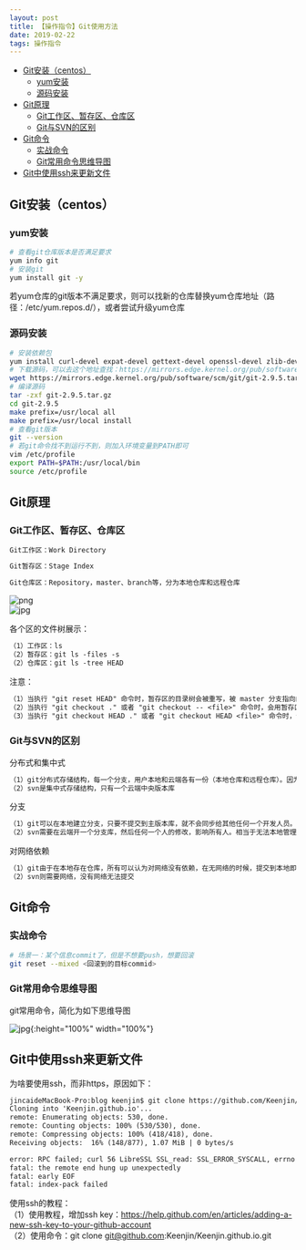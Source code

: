 ```yaml
---
layout: post
title: 【操作指令】Git使用方法
date: 2019-02-22
tags: 操作指令 
---
```


<!-- TOC -->

- [Git安装（centos）](#git安装centos)
    - [yum安装](#yum安装)
    - [源码安装](#源码安装)
- [Git原理](#git原理)
    - [Git工作区、暂存区、仓库区](#git工作区暂存区仓库区)
    - [Git与SVN的区别](#git与svn的区别)
- [Git命令](#git命令)
    - [实战命令](#实战命令)
    - [Git常用命令思维导图](#git常用命令思维导图)
- [Git中使用ssh来更新文件](#git中使用ssh来更新文件)

<!-- /TOC -->

## Git安装（centos）

### yum安装

```bash
# 查看git仓库版本是否满足要求
yum info git
# 安装git
yum install git -y
```

若yum仓库的git版本不满足要求，则可以找新的仓库替换yum仓库地址（路径：/etc/yum.repos.d/），或者尝试升级yum仓库

### 源码安装

```bash
# 安装依赖包
yum install curl-devel expat-devel gettext-devel openssl-devel zlib-devel
# 下载源码，可以去这个地址查找：https://mirrors.edge.kernel.org/pub/software/scm/git/
wget https://mirrors.edge.kernel.org/pub/software/scm/git/git-2.9.5.tar.gz
# 编译源码
tar -zxf git-2.9.5.tar.gz
cd git-2.9.5
make prefix=/usr/local all
make prefix=/usr/local install
# 查看git版本
git --version
# 若git命令找不到运行不到，则加入环境变量到PATH即可
vim /etc/profile
export PATH=$PATH:/usr/local/bin
source /etc/profile
```

## Git原理

### Git工作区、暂存区、仓库区

```txt
Git工作区：Work Directory

Git暂存区：Stage Index

Git仓库区：Repository，master、branch等，分为本地仓库和远程仓库
```

![png](/images/post/git/1.png)  
![jpg](/images/post/git/2.jpg)  

各个区的文件树展示：  

```txt
（1）工作区：ls  
（2）暂存区：git ls -files -s
（2）仓库区：git ls -tree HEAD
```

注意：  

```txt
（1）当执行 "git reset HEAD" 命令时，暂存区的目录树会被重写，被 master 分支指向的目录树所替换，但是工作区不受影响。  
（2）当执行 "git checkout ." 或者 "git checkout -- <file>" 命令时，会用暂存区全部或指定的文件替换工作区的文件。这个操作很危险，会清除工作区中未添加到暂存区的改动。  
（3）当执行 "git checkout HEAD ." 或者 "git checkout HEAD <file>" 命令时，会用 HEAD 指向的 master 分支中的全部或者部分文件替换暂存区和以及工作区中的文件。这个命令也是极具危险性的，因为不但会清除工作区中未提交的改动，也会清除暂存区中未提交的改动。  
```


### Git与SVN的区别

分布式和集中式  

```txt
（1）git分布式存储结构，每一个分支，用户本地和云端各有一份（本地仓库和远程仓库）。因为是本地仓库和远程仓库，所以.git目录会远比.svn目录打  
（2）svn是集中式存储结构，只有一个云端中央版本库
```

分支  

```txt
（1）git可以在本地建立分支，只要不提交到主版本库，就不会同步给其他任何一个开发人员。当然也可以在云端建立分支主版本库，然后本地再另外建立分支，最后自己写的代码再整体同步到分支主版本库中。  
（2）svn需要在云端开一个分支库，然后任何一个人的修改，影响所有人。相当于无法本地管理个人分支代码。  
```

对网络依赖  

```txt
（1）git由于在本地存在仓库，所有可以认为对网络没有依赖，在无网络的时候，提交到本地即可，相当于一个本地历史提交记录的管理工具，特别适合本地开发，比如需要的时候本地回滚。  
（2）svn则需要网络，没有网络无法提交
```

## Git命令

### 实战命令

```bash
# 场景一：某个信息commit了，但是不想要push，想要回滚
git reset --mixed <回滚到的目标commid>
```

### Git常用命令思维导图

git常用命令，简化为如下思维导图

![jpg](/images/post/git/git_one_page.jpg){:height="100%" width="100%"}

## Git中使用ssh来更新文件

为啥要使用ssh，而非https，原因如下：  

```txt
jincaideMacBook-Pro:blog keenjin$ git clone https://github.com/Keenjin/Keenjin.github.io.git
Cloning into 'Keenjin.github.io'...
remote: Enumerating objects: 530, done.
remote: Counting objects: 100% (530/530), done.
remote: Compressing objects: 100% (418/418), done.
Receiving objects:  16% (148/877), 1.07 MiB | 0 bytes/s        

error: RPC failed; curl 56 LibreSSL SSL_read: SSL_ERROR_SYSCALL, errno 54
fatal: the remote end hung up unexpectedly
fatal: early EOF
fatal: index-pack failed
```

使用ssh的教程：  
（1）使用教程，增加ssh key：<https://help.github.com/en/articles/adding-a-new-ssh-key-to-your-github-account>  
（2）使用命令：git clone git@github.com:Keenjin/Keenjin.github.io.git  

